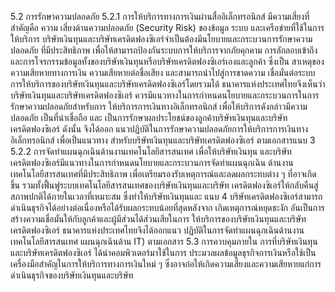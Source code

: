 5.2 การรักษาความปลอดภัย
5.2.1 การให้บริการทางการเงินผ่านสื่ออิเล็กทรอนิกส์ มีความเสี่ยงที่สำคัญคือ ความ
เสี่ยงด้านความปลอดภัย (Security Risk) ของข้อมูล ระบบ และเครือข่ายที่ใช้ในการให้บริการ
บริษัทเงินทุนและบริษัทเครดิตฟองซิเอร์จำเป็นต้องมีนโยบายและกระบวนการรักษาความปลอดภัย
ที่มีประสิทธิภาพ เพื่อให้สามารถป้องกันระบบการให้บริการจากภัยคุกคาม การลักลอบเข้าถึง
และการโจรกรรมข้อมูลทั้งของบริษัทเงินทุนหรือบริษัทเครดิตฟองซิเอร์เองและลูกค้า ซึ่งเป็น
สาเหตุของความเสียหายทางการเงิน ความเสียหายต่อชื่อเสียง และสามารถนำไปสู่การขาดความ
เชื่อมั่นต่อระบบการให้บริการของบริษัทเงินทุนและบริษัทเครดิตฟองซิเอร์โดยรวมได้
ธนาคารแห่งประเทศไทยจึงเห็นว่าบริษัทเงินทุนและบริษัทเครดิตฟองซิเอร์
ควรมีแนวทางในการกำหนดนโยบายและกระบวนการในการรักษาความปลอดภัยสำหรับการ
ให้บริการการเงินทางอิเล็กทรอนิกส์ เพื่อให้บริการดังกล่าวมีความปลอดภัย เป็นที่น่าเชื่อถือ และ
เป็นการรักษาผลประโยชน์ของลูกค้าบริษัทเงินทุนและบริษัทเครดิตฟองซิเอร์ ดังนั้น จึงได้ออก
แนวปฏิบัติในการรักษาความปลอดภัยการให้บริการการเงินทางอิเล็กทรอนิกส์ เพื่อเป็นแนวทาง
สําหรับบริษัทเงินทุนและบริษัทเครดิตฟองซิเอร์ ตามเอกสารแนบ 3
5.2.2 การจัดทําแผนฉุกเฉินด้านงานเทคโนโลยีสารสนเทศ เพื่อให้บริษัทเงินทุน
และบริษัทเครดิตฟองซิเอร์มีแนวทางในการกำหนดนโยบายและกระบวนการจัดทำแผนฉุกเฉิน
ด้านงานเทคโนโลยีสารสนเทศที่มีประสิทธิภาพ เพื่อเตรียมรองรับเหตุการณ์และลดผลกระทบต่าง ๆ
ที่อาจเกิดขึ้น รวมทั้งฟื้นฟูระบบเทคโนโลยีสารสนเทศของบริษัทเงินทุนและบริษัท
เครดิตฟองซิเอร์ให้กลับคืนสู่สภาพปกติได้ภายในเวลาที่เหมาะสม ซึ่งทำให้บริษัทเงินทุนและ
แนบ 4
บริษัทเครดิตฟองซิเอร์สามารถดำเนินธุรกิจได้อย่างต่อเนื่องหรือได้รับผลกระทบน้อยที่สุดหลังจาก
เกิดเหตุการณ์หยุดชะงัก อันเป็นการสร้างความเชื่อมั่นให้กับลูกค้าและผู้มีส่วนได้ส่วนเสียในการ
ให้บริการของบริษัทเงินทุนและบริษัทเครดิตฟองซิเอร์ ธนาคารแห่งประเทศไทยจึงได้ออกแนว
ปฏิบัติในการจัดทำแผนฉุกเฉินด้านงานเทคโนโลยีสารสนเทศ แผนฉุกเฉินด้าน IT) ตามเอกสาร
5.3 การควบคุมภายใน
การที่บริษัทเงินทุนและบริษัทเครดิตฟองซิเอร์ ได้นำคอมพิวเตอร์มาใช้ในการ
ประมวลผลข้อมูลธุรกิจการเงินหรือใช้เป็นเครื่องมือสำคัญในการให้บริการทางการเงินใหม่ ๆ
ซึ่งอาจก่อให้เกิดความเสี่ยงและความเสียหายแก่การดำเนินธุรกิจของบริษัทเงินทุนและบริษัท
